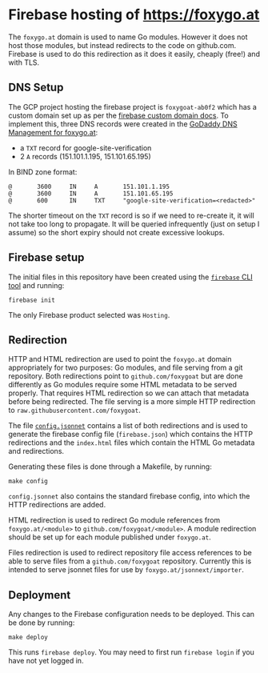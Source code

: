 # Firebase hosting of https://foxygo.at

The `foxygo.at` domain is used to name Go modules. However it does not
host those modules, but instead redirects to the code on github.com.
Firebase is used to do this redirection as it does it easily, cheaply
(free!) and with TLS.

## DNS Setup

The GCP project hosting the firebase project is `foxygoat-ab0f2` which
has a custom domain set up as per the [firebase custom domain
docs](https://firebase.google.com/docs/hosting/custom-domain). To
implement this, three DNS records were created in the [GoDaddy DNS
Management for foxygo.at](https://dcc.godaddy.com/manage/foxygo.at/dns):

  * a `TXT` record for google-site-verification
  * 2 `A` records (151.101.1.195, 151.101.65.195)

In BIND zone format:

    @       3600     IN     A       151.101.1.195
    @       3600     IN     A       151.101.65.195
    @       600      IN     TXT     "google-site-verification=<redacted>"

The shorter timeout on the `TXT` record is so if we need to re-create
it, it will not take too long to propagate. It will be queried
infrequently (just on setup I assume) so the short expiry should not
create excessive lookups.

## Firebase setup

The initial files in this repository have been created using the
[`firebase` CLI tool](https://firebase.google.com/docs/cli) and running:

    firebase init

The only Firebase product selected was `Hosting`.

## Redirection

HTTP and HTML redirection are used to point the `foxygo.at` domain
appropriately for two purposes: Go modules, and file serving from a git
repository. Both redirections point to `github.com/foxygoat` but are
done differently as Go modules require some HTML metadata to be served
properly. That requires HTML redirection so we can attach that metadata
before being redirected. The file serving is a more simple HTTP
redirection to `raw.githubusercontent.com/foxygoat`.

The file [`config.jsonnet`](config.jsonnet) contains a list of both
redirections and is used to generate the firebase config file
(`firebase.json`) which contains the HTTP redirections and the
`index.html` files which contain the HTML Go metadata and redirections.

Generating these files is done through a Makefile, by running:

    make config

`config.jsonnet` also contains the standard firebase config, into which
the HTTP redirections are added.

HTML redirection is used to redirect Go module references from
`foxygo.at/<module>` to `github.com/foxygoat/<module>`. A module
redirection should be set up for each module published under
`foxygo.at`.

Files redirection is used to redirect repository file access references
to be able to serve files from a `github.com/foxygoat` repository.
Currently this is intended to serve jsonnet files for use by
`foxygo.at/jsonnext/importer`.

## Deployment

Any changes to the Firebase configuration needs to be deployed. This can
be done by running:

    make deploy

This runs `firebase deploy`. You may need to first run `firebase login`
if you have not yet logged in.

